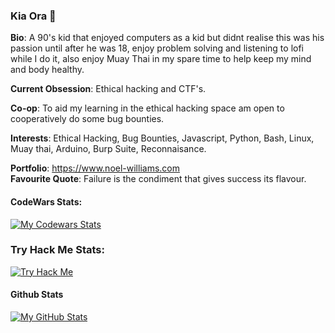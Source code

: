 ### Kia Ora 👋

  **Bio**: A 90's kid that enjoyed computers as a kid but didnt realise this was his passion until after he was 18, enjoy problem solving and listening to lofi while I do it, also enjoy Muay Thai in my spare time to help keep my mind and body healthy. 
  
  **Current Obsession**: Ethical hacking and CTF's.
  
  **Co-op**: To aid my learning in the ethical hacking space am open to cooperatively do some bug bounties.

  **Interests**: Ethical Hacking, Bug Bounties, Javascript, Python, Bash, Linux, Muay thai, Arduino, Burp Suite, Reconnaisance.
  
  **Portfolio**: https://www.noel-williams.com  
  **Favourite Quote**: Failure is the condiment that gives success its flavour.    
  
  #### CodeWars Stats: 
[![My Codewars Stats](https://www.codewars.com/users/noelw19/badges/large)]()
  
  ### Try Hack Me Stats:
[![Try Hack Me](https://tryhackme-badges.s3.amazonaws.com/noelw19.png)]()

  #### Github Stats

[![My GitHub Stats](https://github-readme-stats.vercel.app/api/?username=noelw19&count_private=true&theme=tokyonight&showicons=true)]()

<!--
**noelw19/noelw19** is a ✨ _special_ ✨ repository because its `README.md` (this file) appears on your GitHub profile.

Here are some ideas to get you started:

- 🔭 I’m currently working on ...
- 🌱 I’m currently learning ...
- 👯 I’m looking to collaborate on ...
- 🤔 I’m looking for help with ...
- 💬 Ask me about ...
- 📫 How to reach me: ...
- 😄 Pronouns: ...
- ⚡ Fun fact: ...
-->
